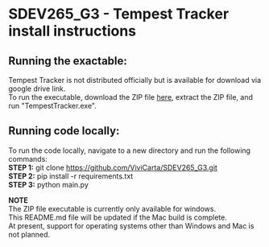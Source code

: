 ﻿# SDEV265_G3 - Tempest Tracker install instructions

## Running the exactable:
Tempest Tracker is not distributed officially but is available for download via google drive link. \
To run the executable, download the ZIP file [here](https://drive.google.com/file/d/1UgV1tTDZlckSDTREIxmCbpSTThgZ5MIE/view?usp=sharing), extract the ZIP file, and run "TempestTracker.exe".

## Running code locally:
To run the code locally, navigate to a new directory and run the following commands: \
**STEP 1:** git clone https://github.com/ViviCarta/SDEV265_G3.git \
**STEP 2:** pip install -r requirements.txt \
**STEP 3:** python main.py

**NOTE** \
The ZIP file executable is currently only available for windows. \
This README.md file will be updated if the Mac build is complete. \
At present, support for operating systems other than Windows and Mac is not planned.
